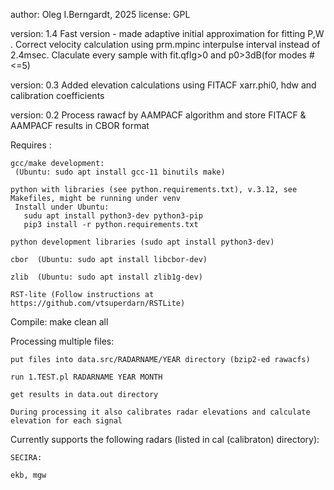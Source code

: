 author: Oleg I.Berngardt, 2025
license: GPL

version: 1.4
Fast version - made adaptive initial approximation for fitting P,W . Correct velocity calculation using prm.mpinc interpulse interval instead of 2.4msec. Claculate every sample with fit.qflg>0 and p0>3dB(for modes #<=5) 

version: 0.3
Added elevation calculations using FITACF xarr.phi0, hdw and calibration coefficients

version: 0.2
Process rawacf by AAMPACF algorithm and store FITACF & AAMPACF results in CBOR format


Requires :

    gcc/make development:
     (Ubuntu: sudo apt install gcc-11 binutils make)

    python with libraries (see python.requirements.txt), v.3.12, see Makefiles, might be running under venv
     Install under Ubuntu:
       sudu apt install python3-dev python3-pip
       pip3 install -r python.requirements.txt

    python development libraries (sudo apt install python3-dev)

    cbor  (Ubuntu: sudo apt install libcbor-dev)

    zlib  (Ubuntu: sudo apt install zlib1g-dev)

    RST-lite (Follow instructions at https://github.com/vtsuperdarn/RSTLite)

Compile:
    make clean all


Processing multiple files:

    put files into data.src/RADARNAME/YEAR directory (bzip2-ed rawacfs)

    run 1.TEST.pl RADARNAME YEAR MONTH
    
    get results in data.out directory

    During processing it also calibrates radar elevations and calculate elevation for each signal


Currently supports the following radars (listed in cal (calibraton) directory):

    SECIRA:

 	ekb, mgw
